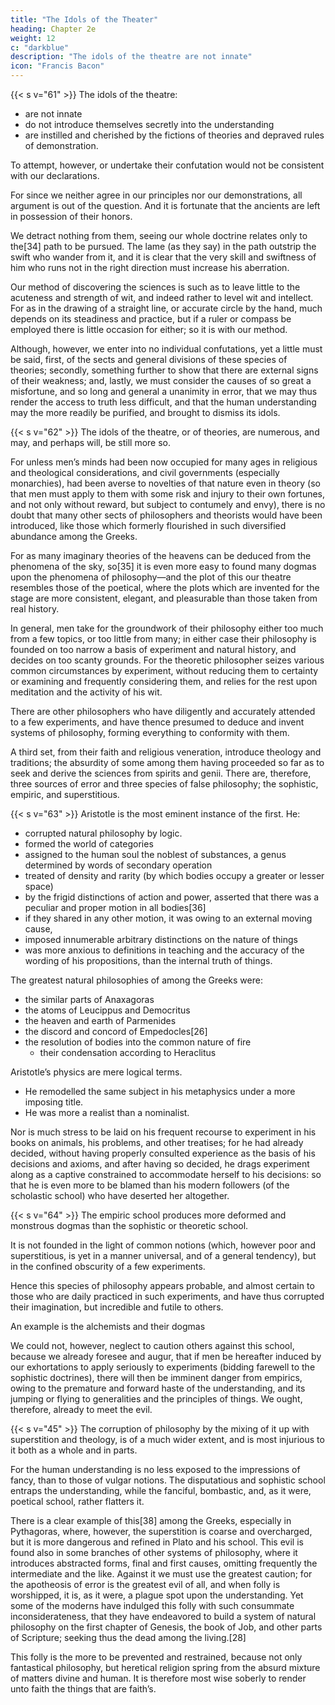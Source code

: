 ```yaml
---
title: "The Idols of the Theater"
heading: Chapter 2e
weight: 12
c: "darkblue"
description: "The idols of the theatre are not innate"
icon: "Francis Bacon"
---
```



{{< s v="61" >}} The idols of the theatre:
- are not innate
- do not introduce themselves secretly into the understanding
- are instilled and cherished by the fictions of theories and depraved rules of demonstration. 

To attempt, however, or undertake their confutation would not be consistent with our declarations. 

For since we neither agree in our principles nor our demonstrations, all argument is out of the question. And it is fortunate that the ancients are left in possession of their honors. 

We detract nothing from them, seeing our whole doctrine relates only to the[34] path to be pursued. The lame (as they say) in the path outstrip the swift who wander from it, and it is clear that the very skill and swiftness of him who runs not in the right direction must increase his aberration.

Our method of discovering the sciences is such as to leave little to the acuteness and strength of wit, and indeed rather to level wit and intellect. For as in the drawing of a straight line, or accurate circle by the hand, much depends on its steadiness and practice, but if a ruler or compass be employed there is little occasion for either; so it is with our method. 

Although, however, we enter into no individual confutations, yet a little must be said, first, of the sects and general divisions of these species of theories; secondly, something further to show that there are external signs of their weakness; and, lastly, we must consider the causes of so great a misfortune, and so long and general a unanimity in error, that we may thus render the access to truth less difficult, and that the human understanding may the more readily be purified, and brought to dismiss its idols.


{{< s v="62" >}} The idols of the theatre, or of theories, are numerous, and may, and perhaps will, be still more so.

For unless men’s minds had been now occupied for many ages in religious and theological considerations, and civil governments (especially monarchies), had been averse to novelties of that nature even in theory (so that men must apply to them with some risk and injury to their own fortunes, and not only without reward, but subject to contumely and envy), there is no doubt that many other sects of philosophers and theorists would have been introduced, like those which formerly flourished in such diversified abundance among the Greeks. 

For as many imaginary theories of the heavens can be deduced from the phenomena of the sky, so[35] it is even more easy to found many dogmas upon the phenomena of philosophy—and the plot of this our theatre resembles those of the poetical, where the plots which are invented for the stage are more consistent, elegant, and pleasurable than those taken from real history.

In general, men take for the groundwork of their philosophy either too much from a few topics, or too little from many; in either case their philosophy is founded on too narrow a basis of experiment and natural history, and decides on too scanty grounds. For the theoretic philosopher seizes various common circumstances by experiment, without reducing them to certainty or examining and frequently considering them, and relies for the rest upon meditation and the activity of his wit.

There are other philosophers who have diligently and accurately attended to a few experiments, and have thence presumed to deduce and invent systems of philosophy, forming everything to conformity with them.

A third set, from their faith and religious veneration, introduce theology and traditions; the absurdity of some among them having proceeded so far as to seek and derive the sciences from spirits and genii. There are, therefore, three sources of error and three species of false philosophy; the sophistic, empiric, and superstitious.


{{< s v="63" >}} Aristotle is the most eminent instance of the first. He:
- corrupted natural philosophy by logic.
- formed the world of categories
- assigned to the human soul the noblest of substances, a genus determined by words of secondary operation
- treated of density and rarity (by which bodies occupy a greater or lesser space)
- by the frigid distinctions of action and power, asserted that there was a peculiar and proper motion in all bodies[36]
- if they shared in any other motion, it was owing to an external moving cause, 
- imposed innumerable arbitrary distinctions on the nature of things
- was more anxious to definitions in teaching and the accuracy of the wording of his propositions, than the internal truth of things.

The greatest natural philosophies of <!-- And this is best shown by a comparison of his philosophy with the others of greatest repute among --> among the Greeks were:

- the similar parts of Anaxagoras
- the atoms of Leucippus and Democritus
- the heaven and earth of Parmenides
- the discord and concord of Empedocles[26]
- the resolution of bodies into the common nature of fire
  - their condensation according to Heraclitus

<!-- exhibit some sprinkling of natural philosophy, the nature of things, and experiment. -->

Aristotle’s physics are mere logical terms.
- He remodelled the same subject in his metaphysics under a more imposing title. 
- He was more a realist than a nominalist. 

Nor is much stress to be laid on his frequent recourse to experiment in his books on animals, his problems, and other treatises; for he had already decided, without having properly consulted experience as the basis of his decisions and axioms, and after having so decided, he drags experiment along as a captive constrained to accommodate herself to his decisions: so that he is even more to be blamed than his modern followers (of the scholastic school) who have deserted her altogether.


{{< s v="64" >}} The empiric school produces more deformed and monstrous dogmas than the sophistic or theoretic school.

It is not founded in the light of common notions (which, however poor and superstitious, is yet in a manner universal, and of a general tendency), but in the confined obscurity of a few experiments. 

Hence this species of philosophy appears probable, and almost certain to those who are daily practiced in such experiments, and have thus corrupted their imagination, but incredible and futile to others. 

An example is the alchemists and their dogmas<!-- ; it would be difficult to find another in this age, unless perhaps in the philosophy of Gilbert.[27] --> 

We could not, however, neglect to caution others against this school, because we already foresee and augur, that if men be hereafter induced by our exhortations to apply seriously to experiments (bidding farewell to the sophistic doctrines), there will then be imminent danger from empirics, owing to the premature and forward haste of the understanding, and its jumping or flying to generalities and the principles of things. We ought, therefore, already to meet the evil.


{{< s v="45" >}} The corruption of philosophy by the mixing of it up with superstition and theology, is of a much wider extent, and is most injurious to it both as a whole and in parts. 

For the human understanding is no less exposed to the impressions of fancy, than to those of vulgar notions. The disputatious and sophistic school entraps the understanding, while the fanciful, bombastic, and, as it were, poetical school, rather flatters it.

There is a clear example of this[38] among the Greeks, especially in Pythagoras, where, however, the superstition is coarse and overcharged, but it is more dangerous and refined in Plato and his school. This evil is found also in some branches of other systems of philosophy, where it introduces abstracted forms, final and first causes, omitting frequently the intermediate and the like. Against it we must use the greatest caution; for the apotheosis of error is the greatest evil of all, and when folly is worshipped, it is, as it were, a plague spot upon the understanding. Yet some of the moderns have indulged this folly with such consummate inconsiderateness, that they have endeavored to build a system of natural philosophy on the first chapter of Genesis, the book of Job, and other parts of Scripture; seeking thus the dead among the living.[28] 

This folly is the more to be prevented and restrained, because not only fantastical philosophy, but heretical religion spring from the absurd mixture of matters divine and human. It is therefore most wise soberly to render unto faith the things that are faith’s.

